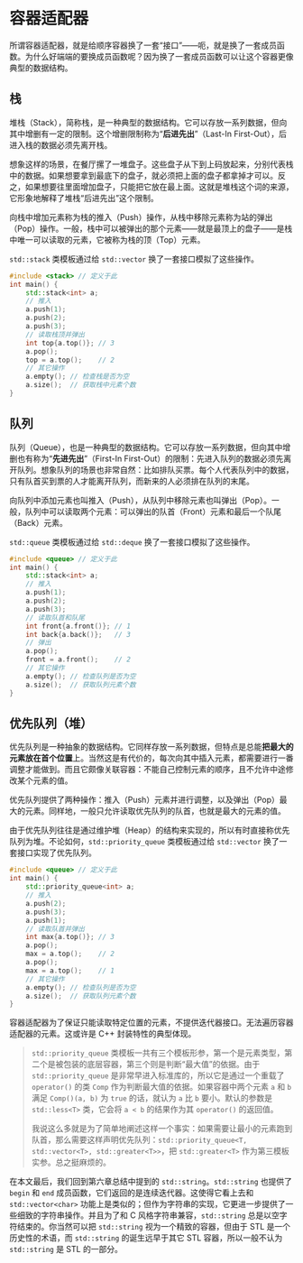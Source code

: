 # 容器适配器

所谓容器适配器，就是给顺序容器换了一套“接口”——呃，就是换了一套成员函数。为什么好端端的要换成员函数呢？因为换了一套成员函数可以让这个容器更像典型的数据结构。

## 栈

堆栈（Stack），简称栈，是一种典型的数据结构。它可以存放一系列数据，但向其中增删有一定的限制。这个增删限制称为“**后进先出**”（Last-In First-Out），后进入栈的数据必须先离开栈。

想象这样的场景，在餐厅摞了一堆盘子。这些盘子从下到上码放起来，分别代表栈中的数据。如果想要拿到最底下的盘子，就必须把上面的盘子都拿掉才可以。反之，如果想要往里面增加盘子，只能把它放在最上面。这就是堆栈这个词的来源，它形象地解释了堆栈“后进先出”这个限制。

向栈中增加元素称为栈的推入（Push）操作，从栈中移除元素称为站的弹出（Pop）操作。一般，栈中可以被弹出的那个元素——就是最顶上的盘子——是栈中唯一可以读取的元素，它被称为栈的顶（Top）元素。

`std::stack` 类模板通过给 `std::vector` 换了一套接口模拟了这些操作。
```CPP
#include <stack> // 定义于此
int main() {
    std::stack<int> a;
    // 推入
    a.push(1);
    a.push(2);
    a.push(3);
    // 读取栈顶并弹出
    int top{a.top()}; // 3
    a.pop();
    top = a.top();    // 2
    // 其它操作
    a.empty(); // 检查栈是否为空
    a.size();  // 获取栈中元素个数
}
```

## 队列

队列（Queue），也是一种典型的数据结构。它可以存放一系列数据，但向其中增删也有称为“**先进先出**”（First-In First-Out）的限制：先进入队列的数据必须先离开队列。想象队列的场景也非常自然：比如排队买票。每个人代表队列中的数据，只有队首买到票的人才能离开队列，而新来的人必须排在队列的末尾。

向队列中添加元素也叫推入（Push），从队列中移除元素也叫弹出（Pop）。一般，队列中可以读取两个元素：可以弹出的队首（Front）元素和最后一个队尾（Back）元素。

`std::queue` 类模板通过给 `std::deque` 换了一套接口模拟了这些操作。
```CPP
#include <queue> // 定义于此
int main() {
    std::stack<int> a;
    // 推入
    a.push(1);
    a.push(2);
    a.push(3);
    // 读取队首和队尾
    int front{a.front()}; // 1
    int back{a.back()};   // 3
    // 弹出
    a.pop();
    front = a.front();    // 2
    // 其它操作
    a.empty(); // 检查队列是否为空
    a.size();  // 获取队列元素个数
}
```

## 优先队列（堆）

优先队列是一种抽象的数据结构。它同样存放一系列数据，但特点是总能**把最大的元素放在首个位置**上。当然这是有代价的，每次向其中插入元素，都需要进行一番调整才能做到。而且它颇像关联容器：不能自己控制元素的顺序，且不允许中途修改某个元素的值。

优先队列提供了两种操作：推入（Push）元素并进行调整，以及弹出（Pop）最大的元素。同样地，一般只允许读取优先队列的队首，也就是最大的元素的值。

由于优先队列往往是通过维护堆（Heap）的结构来实现的，所以有时直接称优先队列为堆。不论如何，`std::priority_queue` 类模板通过给 `std::vector` 换了一套接口实现了优先队列。

```CPP
#include <queue> // 定义于此
int main() {
    std::priority_queue<int> a;
    // 推入
    a.push(2);
    a.push(3);
    a.push(1);
    // 读取队首并弹出
    int max{a.top()}; // 3
    a.pop();
    max = a.top();    // 2
    a.pop();
    max = a.top();    // 1
    // 其它操作
    a.empty(); // 检查队列是否为空
    a.size();  // 获取队列元素个数
}
```

容器适配器为了保证只能读取特定位置的元素，不提供迭代器接口。无法遍历容器适配器的元素。这或许是 C++ 封装特性的典型体现。

> `std::priority_queue` 类模板一共有三个模板形参，第一个是元素类型，第二个是被包装的底层容器，第三个则是判断“最大值”的依据。由于 `std::priority_queue` 是非常早进入标准库的，所以它是通过一个重载了 `operator()` 的类 `Comp` 作为判断最大值的依据。如果容器中两个元素 `a` 和 `b` 满足 `Comp()(a, b)` 为 `true` 的话，就认为 `a` 比 `b` 要小。默认的参数是 `std::less<T>` 类，它会将 `a < b` 的结果作为其 `operator()` 的返回值。
> 
> 我说这么多就是为了简单地阐述这样一个事实：如果需要让最小的元素跑到队首，那么需要这样声明优先队列：`std::priority_queue<T, std::vector<T>, std::greater<T>>`，把 `std::greater<T>` 作为第三模板实参。总之挺麻烦的。

在本文最后，我们回到第六章总结中提到的 `std::string`。`std::string` 也提供了 `begin` 和 `end` 成员函数，它们返回的是连续迭代器。这使得它看上去和 `std::vector<char>` 功能上是类似的；但作为字符串的实现，它更进一步提供了一些细致的字符串操作。并且为了和 C 风格字符串兼容，`std::string` 总是以空字符结束的。你当然可以把 `std::string` 视为一个精致的容器，但由于 STL 是一个历史性的术语，而 `std::string` 的诞生远早于其它 STL 容器，所以一般不认为 `std::string` 是 STL 的一部分。